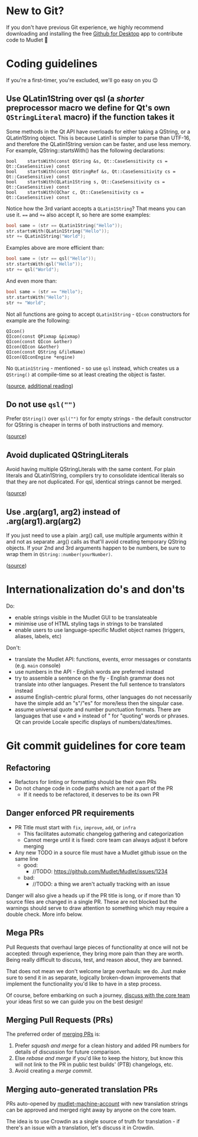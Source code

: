 # New to Git?
If you don't have previous Git experience, we highly recommend downloading and installing
the free [Github for Desktop](https://desktop.github.com) app to contribute code to Mudlet 🌟

# Coding guidelines

If you're a first-timer, you're excluded, we'll go easy on you :wink:

## Use QLatin1String over qsl (a *shorter* preprocessor macro we define for Qt's own `QStringLiteral` macro) if the function takes it

Some methods in the Qt API have overloads for either taking a QString, or a QLatin1String object.
This is because Latin1 is simpler to parse than UTF-16, and therefore the QLatin1String version can
be faster, and use less memory. For example, QString::startsWith() has the following declarations:

```
bool	startsWith(const QString &s, Qt::CaseSensitivity cs = Qt::CaseSensitive) const
bool	startsWith(const QStringRef &s, Qt::CaseSensitivity cs = Qt::CaseSensitive) const
bool	startsWith(QLatin1String s, Qt::CaseSensitivity cs = Qt::CaseSensitive) const
bool	startsWith(QChar c, Qt::CaseSensitivity cs = Qt::CaseSensitive) const
```

Notice how the 3rd variant accepts a `QLatin1String`? That means you can use it. `==` and `+=` also
accept it, so here are some examples:

```cpp
bool same = (str == QLatin1String("Hello"));
str.startsWith(QLatin1String("Hello"));
str += QLatin1String("World");
```

Examples above are more efficient than:

```cpp
bool same = (str == qsl("Hello"));
str.startsWith(qsl("Hello"));
str += qsl("World");
```

And even more than:

```cpp
bool same = (str == "Hello");
str.startsWith("Hello");
str += "World";
```

Not all functions are going to accept `QLatin1String` - `QIcon` constructors for example are the following:

```
QIcon()
QIcon(const QPixmap &pixmap)
QIcon(const QIcon &other)
QIcon(QIcon &&other)
QIcon(const QString &fileName)
QIcon(QIconEngine *engine)
```

No `QLatin1String` - mentioned - so use `qsl` instead, which creates us a `QString()` at compile-time so at least creating the object is faster.

([source](http://blog.qt.io/blog/2014/06/13/qt-weekly-13-qstringliteral/),
 [additional reading](https://woboq.com/blog/qstringliteral.html))

## Do not use ``qsl("")``

Prefer ``QString()`` over ``qsl("")`` for  for empty strings - the default constructor
for QString is cheaper in terms of both instructions and memory.

([source](http://blog.qt.io/blog/2014/06/13/qt-weekly-13-qstringliteral/))

## Avoid duplicated QStringLiterals

Avoid having multiple QStringLiterals with the same content. For plain literals and QLatin1String, compilers
try to consolidate identical literals so that they are not duplicated. For qsl, identical strings
cannot be merged.

([source](http://blog.qt.io/blog/2014/06/13/qt-weekly-13-qstringliteral/))

## Use .arg(arg1, arg2) instead of .arg(arg1).arg(arg2)

If you just need to use a plain .arg() call, use multiple arguments within it and not as separate .arg() calls as that'll avoid creating temporary QString objects. If your 2nd and 3rd arguments happen to be numbers, be sure to wrap them in  `QString::number(yourNumber)`.

([source](https://meetingcpp.com/tl_files/mcpp/2015/talks/Marc-Mutz-MC++15-Effective-Qt.pdf))

# Internationalization do's and don'ts

Do:
* enable strings visible in the Mudlet GUI to be translateable
* minimise use of HTML styling tags in strings to be translated
* enable users to use language-specific Mudlet object names (triggers, aliases, labels, etc)

Don't:
* translate the Mudlet API: functions, events, error messages or constants (e.g. `main` console)
* use numbers in the API - English words are preferred instead
* try to assemble a sentence on the fly - English grammar does not translate into other languages. Present the full sentence to translators instead
* assume English-centric plural forms, other languages do not necessarily have the simple add an "s"/"es" for more/less then the singular case.
* assume universal quote and number punctuation formats. There are languages that use « and » instead of " for "quoting" words or phrases. Qt can provide Locale specific displays of numbers/dates/times.

# Git commit guidelines for core team

## Refactoring

* Refactors for linting or formatting should be their own PRs
* Do not change code in code paths which are not a part of the PR
  * If it needs to be refactored, it deserves to be its own PR

## Danger enforced PR requirements

* PR Title must start with `fix`, `improve`, `add`, or `infra`
  * This facilitates automatic changelog gathering and categorization
  * Cannot merge until it is fixed: core team can always adjust it before merging
* Any new TODO in a source file must have a Mudlet github issue on the same line
  * good:
    * //TODO: https://github.com/Mudlet/Mudlet/issues/1234
  * bad:
    * //TODO: a thing we aren't actually tracking with an issue

Danger will also give a heads up if the PR title is long, or if more than 10 source files are changed in a single PR. These are not blocked but the warnings should serve to draw attention to something which may require a double check. More info below.

## Mega PRs

Pull Requests that overhaul large pieces of functionality at once will not be accepted: through experience, they bring more pain than they are worth. Being really difficult to discuss, test, and reason about, they are banned.

That does not mean we don't welcome large overhauls: we do. Just make sure to send it in as separate, logically broken-down improvements that implement the functionality you'd like to have in a step process.

Of course, before embarking on such a journey, [discuss with the core team](https://discord.gg/kuYvMQ9) your ideas first so we can guide you on the best design!

## Merging Pull Requests (PRs)

The preferred order of [merging PRs](https://help.github.com/articles/about-pull-request-merges/) is:
1. Prefer _squash and merge_ for a clean history and added PR numbers for details of discussion for future comparison.
2. Else _rebase and merge_ if you'd like to keep the history, but know this will not link to the PR in public test builds' (PTB) changelogs, etc.
3. Avoid creating a _merge commit_.

## Merging auto-generated translation PRs

PRs auto-opened by [mudlet-machine-account](https://github.com/mudlet-machine-account) with new translation strings can be approved and merged right away by anyone on the core team.

The idea is to use Crowdin as a single source of truth for translation - if there's an issue with a translation, let's discuss it in Crowdin.
